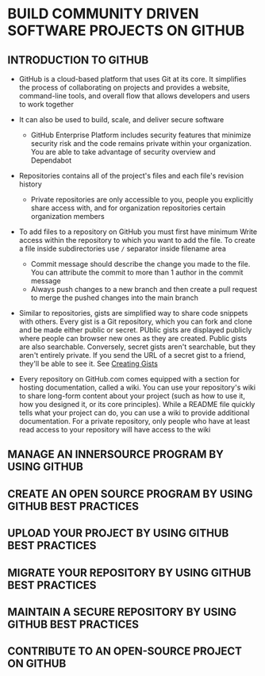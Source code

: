 # BUILD COMMUNITY DRIVEN SOFTWARE PROJECTS ON GITHUB

## INTRODUCTION TO GITHUB

- GitHub is a cloud-based platform that uses Git at its core. It simplifies the process of collaborating on projects and provides a website, command-line tools, and overall flow that allows developers and users to work together
- It can also be used to build, scale, and deliver secure software
    - GitHub Enterprise Platform includes security features that minimize security risk and the code remains private within your organization. You are able to take advantage of security overview and Dependabot

- Repositories contains all of the project's files and each file's revision history
    - Private repositories are only accessible to you, people you explicitly share access with, and for organization repositories certain organization members

- To add files to a repository on GitHub you must first have minimum Write access within the repository to which you want to add the file. To create a file inside subdirectories use `/` separator inside filename area
    - Commit message should describe the change you made to the file. You can attribute the commit to more than 1 author in the commit message
    - Always push changes to a new branch and then create a pull request to merge the pushed changes into the main branch

- Similar to repositories, gists are simplified way to share code snippets with others. Every gist is a Git repository, which you can fork and clone and be made either public or secret. PUblic gists are displayed publicly where people can browser new ones as they are created. Public gists are also searchable. Conversely, secret gists aren't searchable, but they aren't entirely private. If you send the URL of a secret gist to a friend, they'll be able to see it. See [Creating Gists](https://www.creatinggists.com)

- Every repository on GitHub.com comes equipped with a section for hosting documentation, called a wiki. You can use your repository's wiki to share long-form content about your project (such as how to use it, how you designed it, or its core principles). While a README file quickly tells what your project can do, you can use a wiki to provide additional documentation. For a private repository, only people who have at least read access to your repository will have access to the wiki

## MANAGE AN INNERSOURCE PROGRAM BY USING GITHUB

## CREATE AN OPEN SOURCE PROGRAM BY USING GITHUB BEST PRACTICES

## UPLOAD YOUR PROJECT BY USING GITHUB BEST PRACTICES

## MIGRATE YOUR REPOSITORY BY USING GITHUB BEST PRACTICES

## MAINTAIN A SECURE REPOSITORY BY USING GITHUB BEST PRACTICES

## CONTRIBUTE TO AN OPEN-SOURCE PROJECT ON GITHUB